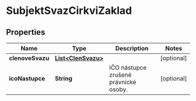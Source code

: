 

# SubjektSvazCirkviZaklad


## Properties

| Name | Type | Description | Notes |
|------------ | ------------- | ------------- | -------------|
|**clenoveSvazu** | [**List&lt;ClenSvazu&gt;**](ClenSvazu.md) |  |  [optional] |
|**icoNastupce** | **String** | IČO nástupce zrušené právnické osoby.  |  [optional] |



